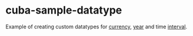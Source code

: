 # cuba-sample-datatype

Example of creating custom datatypes for [currency](https://github.com/knstvk/cuba-sample-datatype/blob/master/modules/global/src/com/company/sample/entity/CurrencyDatatype.java), [year](https://github.com/knstvk/cuba-sample-datatype/blob/master/modules/global/src/com/company/sample/entity/YearDatatype.java) and time [interval](https://github.com/knstvk/cuba-sample-datatype/blob/master/modules/global/src/com/company/sample/entity/IntervalDatatype.java).
